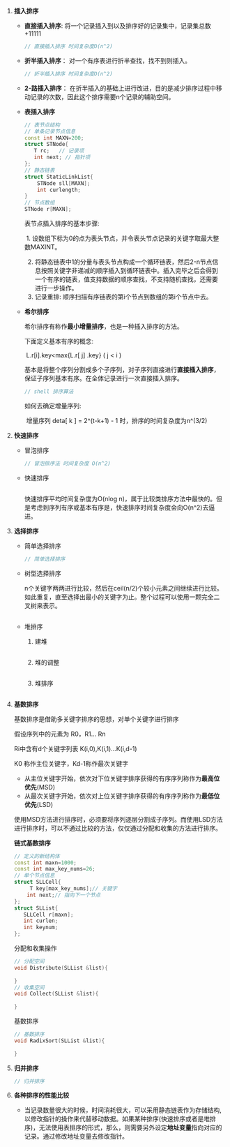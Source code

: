 1. **插入排序**

   + **直接插入排序**: 将一个记录插入到以及排序好的记录集中，记录集总数+11111

     ```c++
     // 直接插入排序 时间复杂度O(n^2)
     ```

   + **折半插入排序**： 对一个有序表进行折半查找，找不到则插入。

     ```c++
     // 折半插入排序 时间复杂度O(n^2)
     ```

   + **2-路插入排序**： 在折半插入的基础上进行改进，目的是减少排序过程中移动记录的次数，因此这个排序需要n个记录的辅助空间。

   + **表插入排序**

     ```c++
     // 表节点结构
     // 单条记录节点信息
     const int MAXN=200;  
     struct STNode{
       	T rc;	// 记录项  
     	int next; // 指针项
     };
     // 静态链表
     struct StaticLinkList{
         STNode sll[MAXN];
         int curlength;
     }
     // 节点数组
     STNode r[MAXN];
     ```

     表节点插入排序的基本步骤:

     ​	1. 设数组下标为0的点为表头节点，并令表头节点记录的关键字取最大整数MAXINT。

     	2. 将静态链表中1的分量与表头节点构成一个循环链表，然后2-n节点信息按照关键字非递减的顺序插入到循环链表中。插入完毕之后会得到一个有序的链表，值支持数据的顺序查找，不支持随机查找，还需要进行一步操作。
      	3. 记录重排: 顺序扫描有序链表的第i个节点到数组的第i个节点中去。

   + **希尔排序**

     希尔排序有称作**最小增量排序**，也是一种插入排序的方法。

     下面定义基本有序的概念:

     ​	L.r[i].key<max{L.r[ j] .key} ( j < i )

     基本是将整个序列分割成多个子序列，对子序列直接进行**直接插入排序**，保证子序列基本有序。在全体记录进行一次直接插入排序。

     ```c++
     // shell 排序算法
     ```

     如何去确定增量序列:

     ​	增量序列 deta[ k ] = 2^(t-k+1) - 1 时，排序的时间复杂度为n^(3/2)

2. **快速排序**

   + 冒泡排序

     ```c++
     // 冒泡排序法 时间复杂度 O(n^2)
     ```

   + 快速排序

     ```c++
     
     ```

     快速排序平均时间复杂度为O(nlog n)，属于比较类排序方法中最快的。但是考虑到序列有序或基本有序是，快速排序时间复杂度会向O(n^2)去逼进。

3. **选择排序**

   + 简单选择排序

     ```c++
     // 简单选择排序
     ```

   + 树型选择排序

     n个关键字两两进行比较，然后在ceil(n/2)个较小元素之间继续进行比较。如此重复，直至选择出最小的关键字为止。整个过程可以使用一颗完全二叉树来表示。

     ```c++
     
     ```

   + 堆排序

     1. 建堆

        ```c++
        
        ```

     2. 堆的调整

        ```c++
        
        ```

     3. 堆排序

        ```c++
        
        ```

4. **基数排序**

   基数排序是借助多关键字排序的思想，对单个关键字进行排序

   假设序列中的元素为 R0，R1... Rn

   Ri中含有d个关键字列表 K(i,0),K(i,1)...K(i,d-1)

   K0 称作主位关键字，Kd-1称作最次关键字

   + 从主位关键字开始，依次对下位关键字排序获得的有序序列称作为**最高位优先**(MSD)
   + 从最次关键字开始，依次对上位关键字排序获得的有序序列称作为**最低位优先**(LSD)

   使用MSD方法进行排序时，必须要将序列逐层分割成子序列。而使用LSD方法进行排序时，可以不通过比较的方法，仅仅通过分配和收集的方法进行排序。

   **链式基数排序**

   ```c++
   // 定义的新结构体
   const int maxn=1000;
   const int max_key_nums=26;
   // 单个节点信息
   struct SLLCell{
     	T key[max_key_nums];// 关键字
       int next;// 指向下一个节点
   };
   struct SLList{
      SLLCell r[maxn];
      int curlen;
      int keynum;
   };
   ```

   分配和收集操作

   ```c++
   // 分配空间
   void Distribute(SLList &list){
       
   }
   // 收集空间
   void Collect(SLList &list){
       
   }
   ```

   基数排序

   ```c++
   // 基数排序
   void RadixSort(SLList &list){
       
   }
   ```

   

5. **归并排序**

   ```c++
   // 归并排序
   ```

6. **各种排序的性能比较**

   + 当记录数量很大的时候，时间消耗很大，可以采用静态链表作为存储结构,以修改指针的操作来代替移动数据。如果某种排序(快速排序或者是堆排序)，无法使用表排序的形式，那么，则需要另外设定**地址变量**指向对应的记录。通过修改地址变量去修改指针。